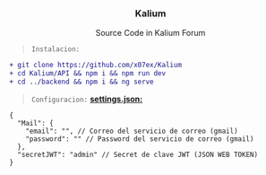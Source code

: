 <div align="center">
  <a href="https://kalium.sh">
    <img src="https://github.com/x07ex/x07ex/blob/main/assets/kalium.svg" alt="" />
  </a>
  <h3 align="center">Kalium</h3>
  <p align="center">
    Source Code in Kalium Forum 
  </p>
</div>

> `Instalacion:`
```diff
+ git clone https://github.com/x07ex/Kalium
+ cd Kalium/API && npm i && npm run dev 
+ cd ../backend && npm i && ng serve
```

> `Configuracion:` 
**[settings.json:](https://github.com/x07ex/Kalium/blob/main/API/src/settings.json)**
```fix
{
  "Mail": {
    "email": "", // Correo del servicio de correo (gmail)
    "password": "" // Password del servicio de correo (gmail)
  },
  "secretJWT": "admin" // Secret de clave JWT (JSON WEB TOKEN)
}
```

